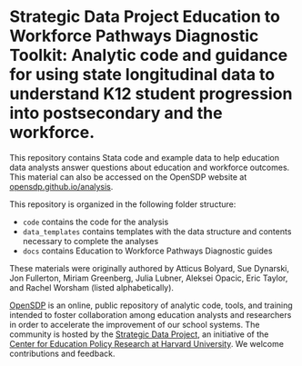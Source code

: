 # Strategic Data Project Education to Workforce Pathways Diagnostic Toolkit: Analytic code and guidance for using state longitudinal data to understand K12 student progression into postsecondary and the workforce. 
This repository contains Stata code and example
data to help education data analysts answer questions about education and workforce outcomes. 
This material can also be accessed on the
OpenSDP website at [opensdp.github.io/analysis](https://opensdp.github.io/analysis).


This repository is organized in the following folder structure:
- `code` contains the code for the analysis 
- `data_templates` contains templates with the data structure and contents necessary to complete the analyses
- `docs` contains Education to Workforce Pathways Diagnostic guides

These materials were originally authored by Atticus Bolyard, Sue Dynarski, Jon Fullerton, Miriam Greenberg, Julia Lubner, Aleksei Opacic, Eric Taylor, and Rachel Worsham (listed alphabetically).

[OpenSDP](https://opensdp.github.io) is an online, public repository of analytic
code, tools, and training intended to foster collaboration among education
analysts and researchers in order to accelerate the improvement of our school
systems. The community is hosted by the
[Strategic Data Project](https://sdp.cepr.harvard.edu), an initiative of the
[Center for Education Policy Research at Harvard University](https://cepr.harvard.edu).
We welcome contributions and feedback.

